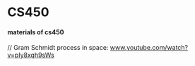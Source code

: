 # CS450
#### materials of cs450
// Gram Schmidt process in space:
www.youtube.com/watch?v=pIy8xqh9sWs
